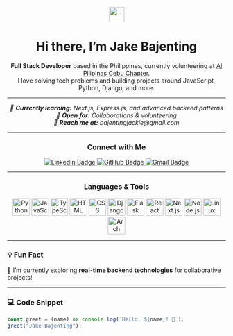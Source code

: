 <!-- Example: README.md -->

<!-- Add a nice banner or header image if you'd like -->
<!-- <img src="https://your-image-url/banner.png" alt="Banner" style="width:100%;"/> -->

<p align="center">
  <img src="https://media.giphy.com/media/hvRJCLFzcasrR4ia7z/giphy.gif" width="35" id="wave-hand">
</p>

<h1 align="center">Hi there, I’m Jake Bajenting</h1>

<p align="center">
  <strong id="typing-text">Full Stack Developer</strong> based in the Philippines,
  currently volunteering at <a href="https://github.com/AI-Pilipinas">AI Pilipinas Cebu Chapter</a>.<br/>
  I love solving tech problems and building projects around JavaScript, Python, Django, and more.
</p>

---

<!-- Badges or quick info -->
<p align="center">
  <em>
    🌱 <strong>Currently learning:</strong> Next.js, Express.js, and advanced backend patterns <br/>
    🤝 <strong>Open for:</strong> Collaborations & volunteering <br/>
    💬 <strong>Reach me at:</strong> bajentingjackie@gmail.com <br/>
  </em>
</p>

---

<h3 align="center">Connect with Me</h3>
<p align="center">
  <a href="https://www.linkedin.com/in/jake-bajenting-902947274/">
    <img src="https://img.shields.io/badge/-LinkedIn-blue?style=flat&logo=Linkedin&logoColor=white" alt="LinkedIn Badge"/>
  </a>
  <a href="https://github.com/Cozyx213">
    <img src="https://img.shields.io/badge/-GitHub-black?style=flat&logo=GitHub&logoColor=white" alt="GitHub Badge"/>
  </a>
  <a href="mailto:bajentingjackie@gmail.com">
    <img src="https://img.shields.io/badge/-Gmail-c14438?style=flat&logo=Gmail&logoColor=white" alt="Gmail Badge"/>
  </a>
</p>

---

<h3 align="center">Languages & Tools</h3>
<p align="center">
  <img class="icon" src="https://cdn.jsdelivr.net/gh/devicons/devicon/icons/python/python-original.svg" title="Python" alt="Python" width="40" height="40"/>
  <img class="icon" src="https://cdn.jsdelivr.net/gh/devicons/devicon/icons/javascript/javascript-original.svg" title="JavaScript" alt="JavaScript" width="40" height="40"/>
  <img class="icon" src="https://cdn.jsdelivr.net/gh/devicons/devicon/icons/typescript/typescript-original.svg" title="TypeScript" alt="TypeScript" width="40" height="40"/>
  <img class="icon" src="https://cdn.jsdelivr.net/gh/devicons/devicon/icons/html5/html5-original.svg" title="HTML5" alt="HTML" width="40" height="40"/>
  <img class="icon" src="https://cdn.jsdelivr.net/gh/devicons/devicon/icons/css3/css3-original.svg" title="CSS3" alt="CSS" width="40" height="40"/>
  <img class="icon" src="https://cdn.jsdelivr.net/gh/devicons/devicon/icons/django/django-plain.svg" title="Django" alt="Django" width="40" height="40"/>
  <img class="icon" src="https://cdn.jsdelivr.net/gh/devicons/devicon/icons/flask/flask-original.svg" title="Flask" alt="Flask" width="40" height="40"/>
  <img class="icon" src="https://cdn.jsdelivr.net/gh/devicons/devicon/icons/react/react-original.svg" title="React" alt="React" width="40" height="40"/>
  <img class="icon" src="https://cdn.jsdelivr.net/gh/devicons/devicon/icons/nextjs/nextjs-original.svg" title="Next.js" alt="Next.js" width="40" height="40"/>
  <img class="icon" src="https://cdn.jsdelivr.net/gh/devicons/devicon/icons/nodejs/nodejs-original.svg" title="Node.js" alt="Node.js" width="40" height="40"/>
  <img class="icon" src="https://cdn.jsdelivr.net/gh/devicons/devicon/icons/linux/linux-original.svg" title="Linux" alt="Linux" width="40" height="40"/>
  <img class="glowing-icon" src="https://cdn.jsdelivr.net/gh/devicons/devicon/icons/archlinux/archlinux-plain.svg" title="Arch Linux" alt="Arch Linux" width="40" height="40"/>
</p>

---

### **💡 Fun Fact**
🚀 I’m currently exploring **real-time backend technologies** for collaborative projects!

---

### **💻 Code Snippet**
```javascript
const greet = (name) => console.log(`Hello, ${name}! 👋`);
greet("Jake Bajenting");
